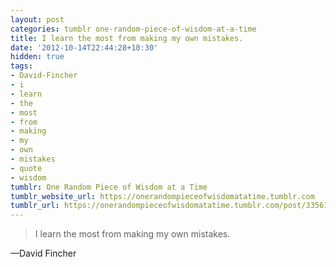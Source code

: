 ```yaml
---
layout: post
categories: tumblr one-random-piece-of-wisdom-at-a-time
title: I learn the most from making my own mistakes.
date: '2012-10-14T22:44:28+10:30'
hidden: true
tags:
- David-Fincher
- i
- learn
- the
- most
- from
- making
- my
- own
- mistakes
- quote
- wisdom
tumblr: One Random Piece of Wisdom at a Time
tumblr_website_url: https://onerandompieceofwisdomatatime.tumblr.com
tumblr_url: https://onerandompieceofwisdomatatime.tumblr.com/post/33561294683/i-learn-the-most-from-making-my-own-mistakes
---
```

> I learn the most from making my own mistakes.

—David Fincher
